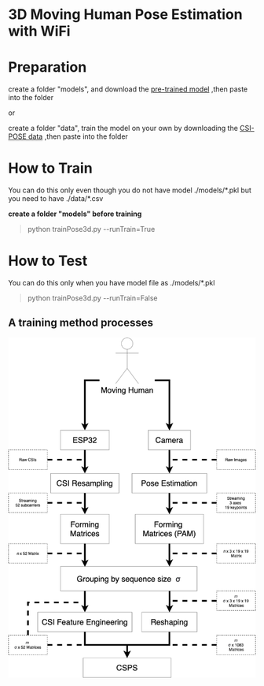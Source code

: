 
# 3D Moving Human Pose Estimation with WiFi

# Preparation
create a folder "models", and download the [pre-trained model](.......)
 ,then paste into the folder
 
or

create a folder "data", train the model on your own by downloading the [CSI-POSE data](.......)
 ,then paste into the folder 

# How to Train

You can do this only even though you do not have model ./models/\*.pkl but you need to have ./data/\*.csv

**create a folder "models" before training**
>python trainPose3d.py --runTrain=True

# How to Test

You can do this only when you have model file as ./models/*.pkl

>python trainPose3d.py --runTrain=False

## A training method processes
![](PaperWifiScan/TRAINSTEP06.png)

